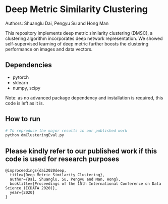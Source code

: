 # Deep Metric Similarity Clustering
Authors: Shuanglu Dai, Pengyu Su and Hong Man

This repository implements deep metric similarity clustering (DMSC), a clustering algorithm incorporates deep network representation. We showed self-supervised learning of deep metric further boosts the clustering performance on images and data vectors.

## Dependencies

- pytorch
- sklearn
- numpy, scipy

Note: as no advanced package dependency and installation is required, this code is left as it is. 

## How to run

```bash
# To reproduce the major results in our published work
python dmClusteringEval.py
```

## Please kindly refer to our published work if this code is used for research purposes

```
@inproceedings{dai2020deep,
  title={Deep Metric Similarity Clustering},
  author={Dai, Shuanglu, Su, Pengyu and Man, Hong},
  booktitle={Proceedings of the 15th International Conference on Data Science (ICDATA 2020)},
  year={2020}
}
```


